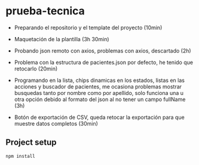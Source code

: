 # prueba-tecnica

- Preparando el repositorio y el template del proyecto (10min)

- Maquetación de la plantilla (3h 30min)

- Probando json remoto con axios, problemas con axios, descartado (2h)

- Problema con la estructura de pacientes.json por defecto, he tenido que retocarlo (20min)

- Programando en la lista, chips dinamicas en los estados, listas en las acciones y buscador de 
pacientes, me ocasiona problemas mostrar busquedas tanto por nombre como por apellido, solo 
funciona una u otra opción debido al formato del json al no tener un campo fullName (3h)

- Botón de exportación de CSV, queda retocar la exportación para que muestre datos completos (30min)

## Project setup
```
npm install
```
